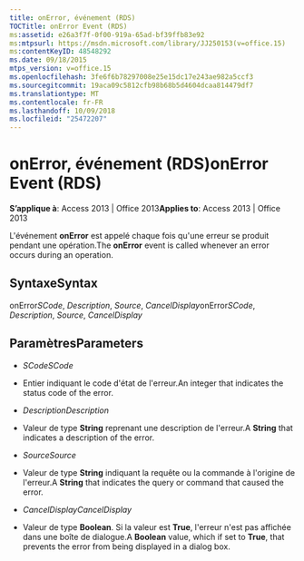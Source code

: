 ```yaml
---
title: onError, événement (RDS)
TOCTitle: onError Event (RDS)
ms:assetid: e26a3f7f-0f00-919a-65ad-bf39ffb83e92
ms:mtpsurl: https://msdn.microsoft.com/library/JJ250153(v=office.15)
ms:contentKeyID: 48548292
ms.date: 09/18/2015
mtps_version: v=office.15
ms.openlocfilehash: 3fe6f6b78297008e25e15dc17e243ae982a5ccf3
ms.sourcegitcommit: 19aca09c5812cfb98b68b5d4604dcaa814479df7
ms.translationtype: MT
ms.contentlocale: fr-FR
ms.lasthandoff: 10/09/2018
ms.locfileid: "25472207"
---
```

# <a name="onerror-event-rds"></a><span data-ttu-id="64b02-102">onError, événement (RDS)</span><span class="sxs-lookup"><span data-stu-id="64b02-102">onError Event (RDS)</span></span>


<span data-ttu-id="64b02-103">**S’applique à**: Access 2013 | Office 2013</span><span class="sxs-lookup"><span data-stu-id="64b02-103">**Applies to**: Access 2013 | Office 2013</span></span>

<span data-ttu-id="64b02-104">L'événement **onError** est appelé chaque fois qu'une erreur se produit pendant une opération.</span><span class="sxs-lookup"><span data-stu-id="64b02-104">The **onError** event is called whenever an error occurs during an operation.</span></span>

## <a name="syntax"></a><span data-ttu-id="64b02-105">Syntaxe</span><span class="sxs-lookup"><span data-stu-id="64b02-105">Syntax</span></span>

<span data-ttu-id="64b02-106">onError*SCode*, *Description*, *Source*, *CancelDisplay*</span><span class="sxs-lookup"><span data-stu-id="64b02-106">onError*SCode*, *Description*, *Source*, *CancelDisplay*</span></span>

## <a name="parameters"></a><span data-ttu-id="64b02-107">Paramètres</span><span class="sxs-lookup"><span data-stu-id="64b02-107">Parameters</span></span>

  - <span data-ttu-id="64b02-108">*SCode*</span><span class="sxs-lookup"><span data-stu-id="64b02-108">*SCode*</span></span>

  - <span data-ttu-id="64b02-109">Entier indiquant le code d'état de l'erreur.</span><span class="sxs-lookup"><span data-stu-id="64b02-109">An integer that indicates the status code of the error.</span></span>

  - <span data-ttu-id="64b02-110">*Description*</span><span class="sxs-lookup"><span data-stu-id="64b02-110">*Description*</span></span>

  - <span data-ttu-id="64b02-111">Valeur de type **String** reprenant une description de l'erreur.</span><span class="sxs-lookup"><span data-stu-id="64b02-111">A **String** that indicates a description of the error.</span></span>

  - <span data-ttu-id="64b02-112">*Source*</span><span class="sxs-lookup"><span data-stu-id="64b02-112">*Source*</span></span>

  - <span data-ttu-id="64b02-113">Valeur de type **String** indiquant la requête ou la commande à l'origine de l'erreur.</span><span class="sxs-lookup"><span data-stu-id="64b02-113">A **String** that indicates the query or command that caused the error.</span></span>

  - <span data-ttu-id="64b02-114">*CancelDisplay*</span><span class="sxs-lookup"><span data-stu-id="64b02-114">*CancelDisplay*</span></span>

  - <span data-ttu-id="64b02-115">Valeur de type **Boolean**. Si la valeur est **True**, l'erreur n'est pas affichée dans une boîte de dialogue.</span><span class="sxs-lookup"><span data-stu-id="64b02-115">A **Boolean** value, which if set to **True**, that prevents the error from being displayed in a dialog box.</span></span>

